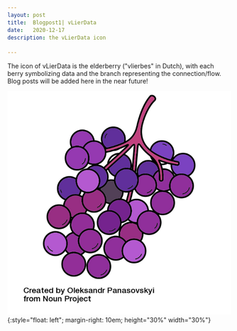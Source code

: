 ```yaml
---
layout: post
title:  Blogpost1| vLierData
date:   2020-12-17
description: the vLierData icon

---
```


The icon of vLierData is the elderberry ("vlierbes" in Dutch), with each berry symbolizing data and the branch representing the connection/flow. Blog posts will be added here in the near future! 

![image-title-here](/assets/img/elderberry.png){:style="float: left"; margin-right: 10em; height="30%" width="30%"}